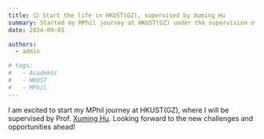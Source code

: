 ```yaml
---
title: 😊 Start the life in HKUST(GZ), supervised by Xuming Hu
summary: Started my MPhil journey at HKUST(GZ) under the supervision of Prof. Xuming Hu
date: 2024-09-01

authors:
  - admin

# tags:
#   - Academic
#   - HKUST
#   - MPhil
---
```


I am excited to start my MPhil journey at HKUST(GZ), where I will be supervised by Prof. [Xuming Hu](https://xuminghu.github.io/). Looking forward to the new challenges and opportunities ahead!
